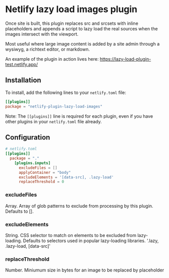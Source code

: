 # Netlify lazy load images plugin

Once site is built, this plugin replaces src and srcsets with inline placeholders and appends a script to lazy load the real sources when the images intersect with the viewport.

Most useful where large image content is added by a site admin through a wysiwyg, a richtext editor, or markdown.

An example of the plugin in action lives here: https://lazy-load-plugin-test.netlify.app/

## Installation

To install, add the following lines to your `netlify.toml` file:

```toml
[[plugins]]
package = "netlify-plugin-lazy-load-images"
```

Note: The `[[plugins]]` line is required for each plugin, even if you have other plugins in your `netlify.toml` file already.

## Configuration

```toml
# netlify.toml
[[plugins]]
  package = "."
    [plugins.inputs]
      excludeFiles = []
      applyContainer = "body"
      excludeElements = '[data-src], .lazy-load'
      replaceThreshold = 0
```

### excludeFiles

Array. Array of glob patterns to exclude from processing by this plugin. Defaults to [].

### excludeElements

String. CSS selector to match on elements to be excluded from lazy-loading. Defaults to selectors used in popular lazy-loading libraries. '.lazy, .lazy-load, \[data-src\]'

### replaceThreshold

Number. Miniumum size in bytes for an image to be replaced by placeholder

